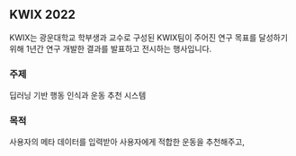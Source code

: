 ## KWIX 2022
KWIX는 광운대학교 학부생과 교수로 구성된 KWIX팀이 주어진 연구 목표를 달성하기 위해 1년간 연구 개발한 결과를 발표하고 전시하는 행사입니다.

### 주제
딥러닝 기반 행동 인식과 운동 추천 시스템

### 목적
사용자의 메타 데이터를 입력받아 사용자에게 적합한 운동을 추천해주고,
